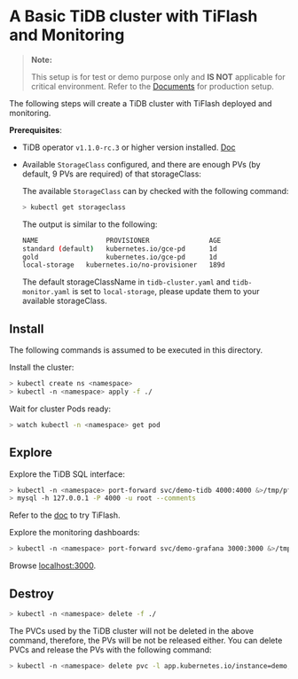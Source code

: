 # A Basic TiDB cluster with TiFlash and Monitoring

> **Note:**
>
> This setup is for test or demo purpose only and **IS NOT** applicable for critical environment. Refer to the [Documents](https://docs.pingcap.com/tidb-in-kubernetes/stable/prerequisites/) for production setup.

The following steps will create a TiDB cluster with TiFlash deployed and monitoring.

**Prerequisites**: 
- TiDB operator `v1.1.0-rc.3` or higher version installed. [Doc](https://docs.pingcap.com/tidb-in-kubernetes/stable/deploy-tidb-operator/)
- Available `StorageClass` configured, and there are enough PVs (by default, 9 PVs are required) of that storageClass:
  
  The available `StorageClass` can by checked with the following command:
  
  ```bash
  > kubectl get storageclass
  ```
  
  The output is similar to the following:
  
  ```bash
  NAME                 PROVISIONER               AGE
  standard (default)   kubernetes.io/gce-pd      1d
  gold                 kubernetes.io/gce-pd      1d
  local-storage   kubernetes.io/no-provisioner   189d
  ```
  
  The default storageClassName in `tidb-cluster.yaml` and `tidb-monitor.yaml` is set to `local-storage`, please update them to your available storageClass.

## Install

The following commands is assumed to be executed in this directory.

Install the cluster:

```bash
> kubectl create ns <namespace>
> kubectl -n <namespace> apply -f ./
```

Wait for cluster Pods ready:

```bash
> watch kubectl -n <namespace> get pod
```

## Explore

Explore the TiDB SQL interface:

```bash
> kubectl -n <namespace> port-forward svc/demo-tidb 4000:4000 &>/tmp/pf-tidb.log &
> mysql -h 127.0.0.1 -P 4000 -u root --comments
```
Refer to the [doc](https://docs.pingcap.com/tidb/stable/tiflash-overview/) to try TiFlash.

Explore the monitoring dashboards:

```bash
> kubectl -n <namespace> port-forward svc/demo-grafana 3000:3000 &>/tmp/pf-grafana.log &
```

Browse [localhost:3000](http://localhost:3000).

## Destroy

```bash
> kubectl -n <namespace> delete -f ./
```

The PVCs used by the TiDB cluster will not be deleted in the above command, therefore, the PVs will be not be released either. You can delete PVCs and release the PVs with the following command:

```bash
> kubectl -n <namespace> delete pvc -l app.kubernetes.io/instance=demo,app.kubernetes.io/managed-by=tidb-operator
```

